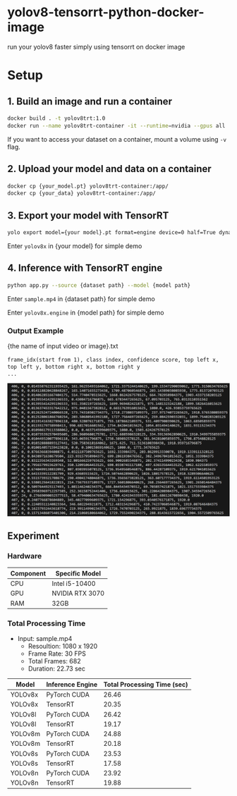 # yolov8-tensorrt-python-docker-image
run your yolov8 faster simply using tensorrt on docker image

# Setup

## 1. Build an image and run a container
```bash
docker build . -t yolov8trt:1.0
docker run --name yolov8trt-container -it --runtime=nvidia --gpus all  --ipc=host --ulimit memlock=-1 --ulimit stack=67108864 yolov8trt:1.0
```

If you want to access your dataset on a container, mount a volume using `-v` flag.

## 2. Upload your model and data on a container
```bash
docker cp {your_model.pt} yolov8trt-container:/app/
docker cp {your_data} yolov8trt-container:/app/
```

## 3. Export your model with TensorRT
```bash
yolo export model={your model}.pt format=engine device=0 half=True dynamic=True
```

Enter `yolov8x` in {your model} for simple demo

## 4. Inference with TensorRT engine
```bash
python app.py --source {dataset path} --model {model path}
```

Enter `sample.mp4` in {dataset path} for simple demo

Enter `yolov8x.engine` in {model path} for simple demo

### Output Example

{the name of input video or image}.txt
```
frame_idx(start from 1), class index, confidence score, top left x, top left y, bottom right x, bottom right y
...
```
![output_example](output_example.png)

## Experiment

### Hardware

| Component  | Specific Model |
| ------------- | ------------- |
| CPU  |  Intel i5-10400 |
| GPU  |  NVIDIA RTX 3070 |
| RAM  |  32GB |

### Total Processing Time

- Input: sample.mp4
    - Resoultion: 1080 x 1920
    - Frame Rate: 30 FPS
    - Total Frames: 682
    - Duration: 22.73 sec

| Model  | Inference Engine |  Total Processing Time (sec) |
| ------------- | ------------- | ------------- |
| YOLOv8x  | PyTorch CUDA | 26.46 |
| YOLOv8x  | TensorRT | 20.35 |
| YOLOv8l  | PyTorch CUDA | 26.42 |
| YOLOv8l  | TensorRT | 19.17 |
| YOLOv8m  | PyTorch CUDA | 24.88  |
| YOLOv8m  | TensorRT |20.18   |
| YOLOv8s  | PyTorch CUDA |  23.53  |
| YOLOv8s  | TensorRT | 17.58  |
| YOLOv8n  | PyTorch CUDA  |  23.92  |
| YOLOv8n  | TensorRT | 19.88 |
